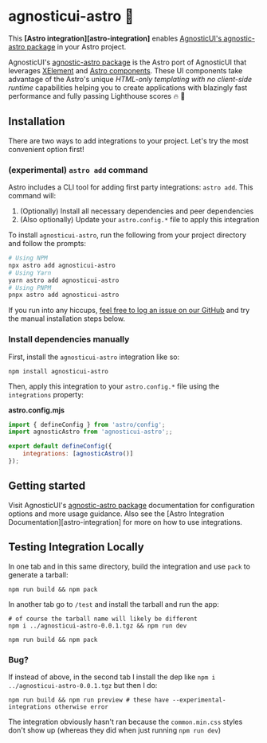 # agnosticui-astro 🎉

This **[Astro integration][astro-integration]** enables [AgnosticUI's agnostic-astro package](https://agnostic-astro.netlify.app/) in your Astro project.

AgnosticUI's [agnostic-astro package](https://github.com/AgnosticUI/agnosticui/tree/master/agnostic-astro) is the Astro port of AgnosticUI that leverages [XElement](https://xelement-docs.vercel.app/) and [Astro components](https://docs.astro.build/en/core-concepts/astro-components/). These UI components take advantage of the Astro's unique _HTML-only templating with no client-side runtime_ capabilities helping you to create applications with blazingly fast performance and fully passing Lighthouse scores 🔥 💪

## Installation

There are two ways to add integrations to your project. Let's try the most convenient option first!

### (experimental) `astro add` command

Astro includes a CLI tool for adding first party integrations: `astro add`. This command will:
1. (Optionally) Install all necessary dependencies and peer dependencies
2. (Also optionally) Update your `astro.config.*` file to apply this integration

To install `agnosticui-astro`, run the following from your project directory and follow the prompts:

```sh
# Using NPM
npx astro add agnosticui-astro 
# Using Yarn
yarn astro add agnosticui-astro 
# Using PNPM
pnpx astro add agnosticui-astro
```

If you run into any hiccups, [feel free to log an issue on our GitHub](https://github.com/withastro/astro/issues) and try the manual installation steps below.

### Install dependencies manually

First, install the `agnosticui-astro` integration like so:

```
npm install agnosticui-astro
```

Then, apply this integration to your `astro.config.*` file using the `integrations` property:

__astro.config.mjs__

```js
import { defineConfig } from 'astro/config';
import agnosticAstro from 'agnosticui-astro';;

export default defineConfig({
	integrations: [agnosticAstro()]
});
```

## Getting started

Visit AgnosticUI's [agnostic-astro package](https://agnostic-astro.netlify.app/) documentation for configuration options and more usage guidance. Also see the [Astro Integration Documentation][astro-integration] for more on how to use integrations.

## Testing Integration Locally

In one tab and in this same directory, build the integration and use `pack` to generate a tarball:

```shell
npm run build && npm pack
```

In another tab go to `/test` and install the tarball and run the app:

```shell
# of course the tarball name will likely be different
npm i ../agnosticui-astro-0.0.1.tgz && npm run dev
```

```shell
npm run build && npm pack
```

### Bug?

If instead of above, in the second tab I install the dep like `npm i ../agnosticui-astro-0.0.1.tgz` but
then I do:

```shell
npm run build && npm run preview # these have --experimental-integrations otherwise error
```

The integration obviously hasn't ran because the `common.min.css` styles don't show up (whereas they did when just running `npm run dev`)
